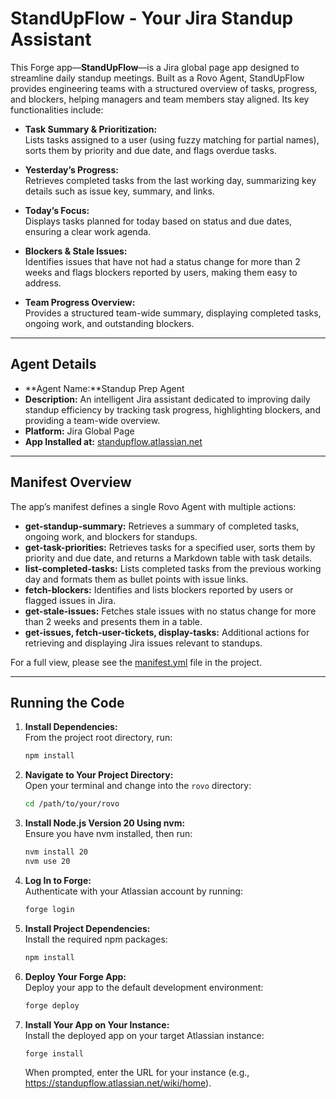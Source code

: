 # StandUpFlow - Your Jira Standup Assistant

This Forge app—**StandUpFlow**—is a Jira global page app designed to streamline daily standup meetings. Built as a Rovo Agent, StandUpFlow provides engineering teams with a structured overview of tasks, progress, and blockers, helping managers and team members stay aligned. Its key functionalities include:

- **Task Summary & Prioritization:**  
  Lists tasks assigned to a user (using fuzzy matching for partial names), sorts them by priority and due date, and flags overdue tasks.

- **Yesterday’s Progress:**  
  Retrieves completed tasks from the last working day, summarizing key details such as issue key, summary, and links.

- **Today’s Focus:**  
  Displays tasks planned for today based on status and due dates, ensuring a clear work agenda.

- **Blockers & Stale Issues:**  
  Identifies issues that have not had a status change for more than 2 weeks and flags blockers reported by users, making them easy to address.

- **Team Progress Overview:**  
  Provides a structured team-wide summary, displaying completed tasks, ongoing work, and outstanding blockers.

---

## Agent Details

- **Agent Name:**Standup Prep Agent
- **Description:** An intelligent Jira assistant dedicated to improving daily standup efficiency by tracking task progress, highlighting blockers, and providing a team-wide overview.  
- **Platform:** Jira Global Page  
- **App Installed at:** [standupflow.atlassian.net](https://standupflow.atlassian.net/wiki/home)  

---

## Manifest Overview

The app’s manifest defines a single Rovo Agent with multiple actions:

- **get-standup-summary:** Retrieves a summary of completed tasks, ongoing work, and blockers for standups.
- **get-task-priorities:** Retrieves tasks for a specified user, sorts them by priority and due date, and returns a Markdown table with task details.
- **list-completed-tasks:** Lists completed tasks from the previous working day and formats them as bullet points with issue links.
- **fetch-blockers:** Identifies and lists blockers reported by users or flagged issues in Jira.
- **get-stale-issues:** Fetches stale issues with no status change for more than 2 weeks and presents them in a table.
- **get-issues, fetch-user-tickets, display-tasks:** Additional actions for retrieving and displaying Jira issues relevant to standups.

For a full view, please see the [manifest.yml](./manifest.yml) file in the project.

---

## Running the Code

1. **Install Dependencies:**  
   From the project root directory, run:
   ```bash
   npm install
   ```

2. **Navigate to Your Project Directory:**  
   Open your terminal and change into the `rovo` directory:
   ```bash
   cd /path/to/your/rovo
   ```

3. **Install Node.js Version 20 Using nvm:**  
   Ensure you have nvm installed, then run:
   ```bash
   nvm install 20
   nvm use 20
   ```

4. **Log In to Forge:**  
   Authenticate with your Atlassian account by running:
   ```bash
   forge login
   ```

5. **Install Project Dependencies:**  
   Install the required npm packages:
   ```bash
   npm install
   ```

6. **Deploy Your Forge App:**  
   Deploy your app to the default development environment:
   ```bash
   forge deploy
   ```

7. **Install Your App on Your Instance:**  
   Install the deployed app on your target Atlassian instance:
   ```bash
   forge install
   ```
   When prompted, enter the URL for your instance (e.g., https://standupflow.atlassian.net/wiki/home).

